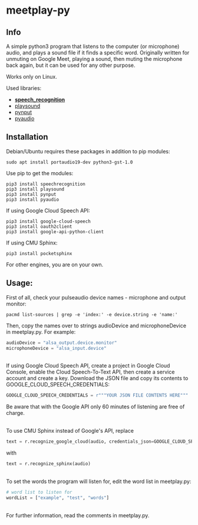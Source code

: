 # meetplay-py

## Info
A simple python3 program that listens to the computer (or microphone) audio, and plays a sound file if it finds a specific word. Originally written for unmuting on Google Meet, playing a sound, then muting the microphone back again, but it can be used for any other purpose.

Works only on Linux.

Used libraries:
- [**speech_recognition**](https://pypi.org/project/SpeechRecognition/)
- [playsound](https://pypi.org/project/playsound/)
- [pynput](https://pypi.org/project/pynput/)
- [pyaudio](https://pypi.org/project/PyAudio/)

## Installation
Debian/Ubuntu requires these packages in addition to pip modules:
```
sudo apt install portaudio19-dev python3-gst-1.0
```

Use pip to get the modules:
```
pip3 install speechrecognition
pip3 install playsound
pip3 install pynput
pip3 install pyaudio
```

If using Google Cloud Speech API:
```
pip3 install google-cloud-speech
pip3 install oauth2client
pip3 install google-api-python-client
```

If using CMU Sphinx:
```
pip3 install pocketsphinx
```

For other engines, you are on your own.

## Usage:
First of all, check your pulseaudio device names - microphone and output monitor:
```
pacmd list-sources | grep -e 'index:' -e device.string -e 'name:'
```

Then, copy the names over to strings audioDevice and microphoneDevice in meetplay.py.
For example:
```python
audioDevice = "alsa_output.device.monitor"
microphoneDevice = "alsa_input.device"
```

\
If using Google Cloud Speech API, create a project in Google Cloud Console, enable the Cloud Speech-To-Text API, then create a service account and create a key. Download the JSON file and copy its contents to GOOGLE_CLOUD_SPEECH_CREDENTIALS:
```python
GOOGLE_CLOUD_SPEECH_CREDENTIALS = r"""YOUR JSON FILE CONTENTS HERE"""
```

Be aware that with the Google API only 60 minutes of listening are free of charge.

\
To use CMU Sphinx instead of Google's API, replace
```python
text = r.recognize_google_cloud(audio, credentials_json=GOOGLE_CLOUD_SPEECH_CREDENTIALS, language='en-GB')
```
with
```python
text = r.recognize_sphinx(audio)
```

\
To set the words the program will listen for, edit the word list in meetplay.py:
```python
# word list to listen for
wordList = ["example", "test", "words"]
```

\
For further information, read the comments in meetplay.py.
